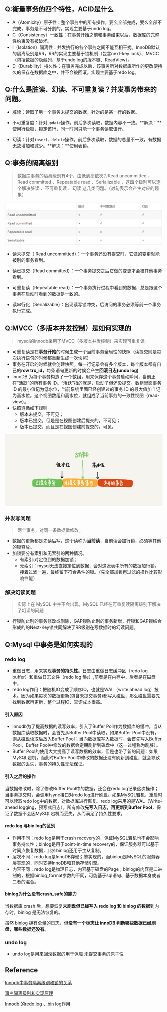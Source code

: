 ## Q:衡量事务的四个特性，ACID是什么

- A（Atomicity）原子性：整个事务中的所有操作，要么全部完成，要么全部不完成，事务是不可分割的。实现主要基于undo log。
- C（Consistency）一致性：在事务开始之前和事务结束以后，数据库的完整性约束没有被破坏。
- I（Isolation）隔离性：并发执行的各个事务之间不能互相干扰。InnoDB默认的隔离级别是RR，RR的实现主要基于锁机制（包含next-key lock）、MVCC（包括数据的隐藏列、基于undo log的版本链、ReadView）。
- D（Durability）持久性：在事务完成以后，该事务所对数据库所作的更改便持久的保存在数据库之中，并不会被回滚。实现主要基于redo log。



## Q:什么是脏读、幻读、不可重复读？并发事务带来的问题。

- 脏读：读取了另一个事务未提交的数据，针对的是某一行的数据。

- 不可重复度：针对`update`操作。前后多次读取，数据内容不一致。**解决：**使用行级锁，锁定该行，同一时间只能一个事务读取该行。

- 幻读：针对`insert、delete`操作。前后多次读取，数据的总量不一致，有数据无故增加和减少。**解决：**使用表锁。

  

## Q:事务的隔离级别

> 数据库事务的隔离级别有4个，由低到高依次为Read uncommitted 、Read committed 、Repeatable read 、Serializable ，这四个级别可以逐个解决脏读 、不可重复读 、幻读 这几类问题。（对勾表示会产生对应的现象）

![](./picture/j0gc9gmx2e.png)

- 读未提交（ Read uncommitted）：一个事务还没有提交时，它做的变更就能被别的事务看到。

- 读已提交（Read committed）：一个事务提交之后它做的变更才会被其他事务看到。

- 可重复读（Repeatable read）：一个事务执行过程中看到的数据，总是跟这个事务在启动时看到的数据是一致的。

- 读串行化（Serializable）：出现读写锁冲突，后访问的事务必须等前一个事务执行完成。



## Q:MVCC（多版本并发控制）是如何实现的

> mysql的innodb采用了MVCC（多版本并发控制）来实现可重复读。

- 可重复读是在**事务开始**的时候生成一个当前事务全局性的快照（读提交则是每次执行语句的时候都重新生成一次快照）
- 事务在开启的时候就会创建快照。每一行记录会有多个版本，每个版本都有自己的**row trx_id**，每条语句更新的时候会产生**回滚日志(undo log)**
- InnoDB 为每个事务构造了一个数组，用来保存这个事务启动瞬间，当前正在“活跃”的所有事务 ID。“活跃”指的就是，启动了但还没提交。数组里面事务 ID 的最小值记为低水位，当前系统里面已经创建过的事务 ID 的最大值加 1 记为高水位。这个视图数组和高水位，就组成了当前事务的一致性视图（read-view）。
- 快照遵循如下规则
  - 版本未提交，不可见；
  - 版本已提交，但是是在视图创建后提交的，不可见；
  - 版本已提交，而且是在视图创建前提交的，可见。

![](./picture/WX20210510-230144@2x.png)

### 并发写问题

> 两个事务，对同一条数据做修改。

- 数据的更新都是先读后写，这个读称为**当前读**，当前读会加行锁，必须等其他的锁释放。
- 加锁要分有索引和无索引的两种情况。
  - 有索引:对定位到的数据加锁；
  - 无索引：mysql无法直接定位到数据，会对这张表中所有的数据加行锁，接着过滤一遍，最终留下符合条件的锁。（先全部加锁再过滤的操作比较影响性能）

### 解决幻读问题

> 实际上在 MySQL 中并不会出现，MySQL 已经在可重复读隔离级别下解决了幻读的问题

- 行锁防止别的事务修改或删除，GAP锁防止别的事务新增，行锁和GAP锁结合形成的的Next-Key锁共同解决了RR级别在写数据时的幻读问题。



## Q:Mysql 中事务是如何实现的

### redo log

- 重做日志，用来实现**事务的持久性**。日志由重做日志缓冲区（redo log buffer）和重做日志文件（redo log file）,前者是在内存中，后者是在磁盘中。
- redo log作用：把随机IO变成了顺序IO，也就是WAL（write ahead log）技术。因为如果每次的数据更新(包含未提交事务)都写入磁盘，那么磁盘需要先找到数据再更新，整个过程IO、查询成本很高。

#### 引入原因

- Innodb为了提高数据的读写效率，引入了Buffer Poll作为数据库的缓冲。当从数据库读取数据时，会首先从Buffer Pool中读取，如果Buffer Pool中没有，则从磁盘读取后放入Buffer Pool；当向数据库写入数据时，会首先写入Buffer Pool，Buffer Pool中修改的数据会定期刷新到磁盘中（这一过程称为刷脏）。
- Buffer Pool的使用大大提高了读写数据的效率，但是也带了新的问题：如果MySQL宕机，而此时Buffer Pool中修改的数据还没有刷新到磁盘，就会导致数据的丢失，事务的持久性无法保证。

#### 引入之后的操作

当数据修改时，除了修改Buffer Pool中的数据，还会在redo log记录这次操作；当事务提交时，会调用fsync接口对redo log进行刷盘。如果MySQL宕机，重启时可以读取redo log中的数据，对数据库进行恢复。redo log采用的是WAL（Write-ahead logging，预写式日志），所有修改**先写入日志，再更新到Buffer Pool**，保证了数据不会因MySQL宕机而丢失，从而满足了持久性要求。

#### redo log 与bin log的区别

- 作用不同：redo log是用于crash recovery的，保证MySQL宕机也不会影响事务持久性；binlog是用于point-in-time recovery的，保证服务器可以基于时间点恢复数据，此外binlog还用于主从复制。
- 层次不同：redo log是InnoDB存储引擎实现的，而binlog是MySQL的服务器层实现的，同时支持InnoDB和其他存储引擎。
- 内容不同：redo log是物理日志，内容基于磁盘的Page；binlog的内容是二进制的，根据binlog_format参数的不同，可能基于sql语句、基于数据本身或者二者的混合。

#### binlog为什么没有crash_safe的能力

当数据库 crash 后，想要恢复**未刷盘但已经写入 redo log 和 binlog 的数据**到内存时，binlog 是无法恢复的。

虽然 binlog 拥有全量的日志，但**没有一个标志让 innoDB 判断哪些数据已经刷盘，哪些数据还没有**。

### undo log

- undo log是用来回滚数据的用于保障 未提交事务的原子性

## Reference

[Innodb中事务隔离级别和锁的关系](https://app.yinxiang.com/shard/s43/nl/13675070/a39e2dcc-4280-4017-9ef4-1457ff182c21)

[事务隔离级别和实现原理](https://app.yinxiang.com/shard/s43/nl/13675070/95fa2250-bf74-4d1c-b1bd-465ebfafe1e8)



[Innodb 的redo log 、bin log作用](https://app.yinxiang.com/shard/s43/nl/13675070/b3ce3b2b-1f83-4dd0-9d74-1500cb1c7ac6)

